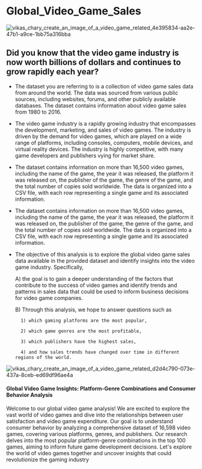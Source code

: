 # Global_Video_Game_Sales
![vikas_chary_create_an_image_of_a_video_game_related_4e395834-aa2e-47b1-a9ce-1bb75a316bba](https://user-images.githubusercontent.com/68773015/222927093-ca8905a6-8fe2-4378-b7a9-18f3edad5005.png)

## Did you know that the video game industry is now worth billions of dollars and continues to grow rapidly each year?
* The dataset you are referring to is a collection of video game sales data from around the world. The data was sourced from various public sources, including websites, forums, and other publicly available databases. The dataset contains information about video game sales from 1980 to 2016.
  
* The video game industry is a rapidly growing industry that encompasses the development, marketing, and sales of video games. The industry is driven by the demand for video games, which are played on a wide range of platforms, including consoles, computers, mobile devices, and virtual reality devices. The industry is highly competitive, with many game developers and publishers vying for market share.
  
* The dataset contains information on more than 16,500 video games, including the name of the game, the year it was released, the platform it was released on, the publisher of the game, the genre of the game, and the total number of copies sold worldwide. The data is organized into a CSV file, with each row representing a single game and its associated information.

* The dataset contains information on more than 16,500 video games, including the name of the game, the year it was released, the platform it was released on, the publisher of the game, the genre of the game, and the total number of copies sold worldwide. The data is organized into a CSV file, with each row representing a single game and its associated information.


* The objective of this analysis is to explore the global video game sales data available in the provided dataset and identify insights into the video game industry. Specifically, 

    A) the goal is to gain a deeper understanding of the factors that contribute to the success of video games and identify trends and patterns in sales data that could be used to inform business decisions for video game companies. 
    
    B) Through this analysis, we hope to answer questions such as 
    
        1) which gaming platforms are the most popular, 
        
        2) which game genres are the most profitable,
        
        3) which publishers have the highest sales,
        
        4) and how sales trends have changed over time in different regions of the world.

![vikas_chary_create_an_image_of_a_video_game_related_d2d4c790-073e-437a-8ceb-ed69df96ae4a](https://user-images.githubusercontent.com/68773015/222927767-379131c7-37fc-4841-bccd-07ad62a5fb7d.png)




#### Global Video Game Insights: Platform-Genre Combinations and Consumer Behavior Analysis


Welcome to our global video game analysis! We are excited to explore the vast world of video games and dive into the relationships between user satisfaction and video game expenditure. Our goal is to understand consumer behavior by analyzing a comprehensive dataset of 16,598 video games, covering various platforms, genres, and publishers. Our research delves into the most popular platform-genre combinations in the top 100 games, aiming to inform future game development decisions. Let's explore the world of video games together and uncover insights that could revolutionize the gaming industry
